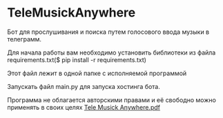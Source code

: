 # TeleMusickAnywhere

Бот для прослушивания и поиска путем голосового ввода музыки в телеграмм.

Для начала работы вам необходимо установить библиотеки из файла requirements.txt($ pip install -r requirements.txt)

Этот файл лежит в одной папке с исполняемой программой

Запускать файл main.py для запуска хостинга бота.

Программа не облагается авторскими правами и её свободно можно применять в своих целях
[Tele Musick Anywhere.pdf](https://github.com/EmilGoryachih/Tele-Musick-Anywhere/files/10538934/Tele.Musick.Anywhere.pdf)
